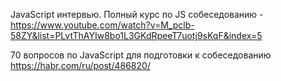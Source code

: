 JavaScript интервью. Полный курс по JS собеседованию - https://www.youtube.com/watch?v=M_pclb-58ZY&list=PLvtThAYIw8bo1L3GKdRpeeT7uotj9sKqF&index=5 

70 вопросов по JavaScript для подготовки к собеседованию https://habr.com/ru/post/486820/ 
